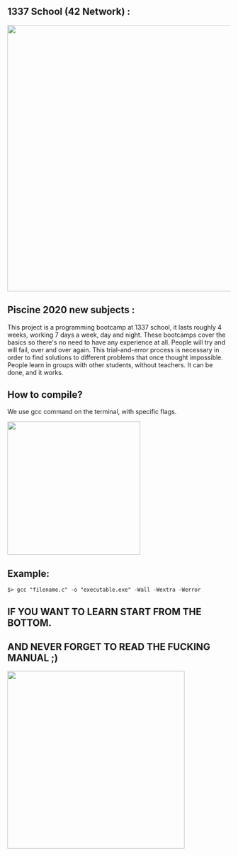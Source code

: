 ## 1337 School (42 Network) :

<IMG SRC="https://1337.ma/static/b8296aebbcc7fb3ce15ae9e4a66d82fa/25252/cluster.jpg" WIDTH="600">

## Piscine 2020 new subjects :

This project is a programming bootcamp at 1337 school, it lasts roughly 
4 weeks, working 7 days a week, day and night.
These bootcamps cover the basics so there's no need to have any experience at
all. People will try and will fail, over and over again. This trial-and-error
process is necessary in order to find solutions to different problems that 
once thought impossible. People learn in groups with other
students, without teachers. It can be done, and it works.

## How to compile?

We use gcc command on the terminal, with specific flags.

<IMG SRC="https://upload.wikimedia.org/wikipedia/commons/a/af/GNU_Compiler_Collection_logo.svg" WIDTH="300">

## Example:

```$> gcc "filename.c" -o "executable.exe" -Wall -Wextra -Werror```

## IF YOU WANT TO LEARN START FROM THE BOTTOM. 
## AND NEVER FORGET TO READ THE FUCKING MANUAL ;)

<IMG SRC="https://postcoitum429456745.files.wordpress.com/2018/10/mao_rtfm_vectorize_by_cmenghi.png" WIDTH="400">

